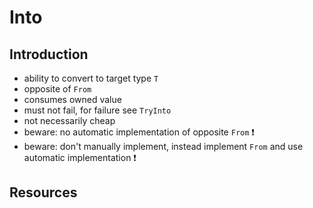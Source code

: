 # Into



## Introduction

<!-- todo: ??? should not exist -->

- ability to convert to target type `T`
- opposite of `From`
- consumes owned value
- must not fail, for failure see `TryInto`
- not necessarily cheap
- beware: no automatic implementation of opposite `From` ❗️
- beware: don't manually implement, instead implement `From` and use automatic implementation ❗️



## Resources
